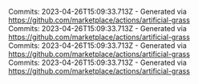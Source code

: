 Commits: 2023-04-26T15:09:33.713Z - Generated via https://github.com/marketplace/actions/artificial-grass
<br>
Commits: 2023-04-26T15:09:33.713Z - Generated via https://github.com/marketplace/actions/artificial-grass
<br>
Commits: 2023-04-26T15:09:33.713Z - Generated via https://github.com/marketplace/actions/artificial-grass
<br>
Commits: 2023-04-26T15:09:33.713Z - Generated via https://github.com/marketplace/actions/artificial-grass
<br>
